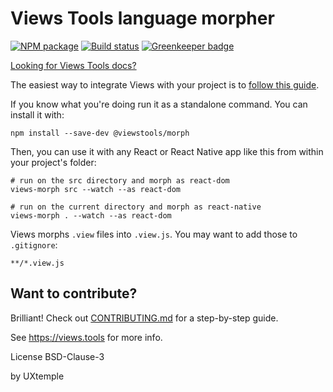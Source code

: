 # Views Tools language morpher

[![NPM package](https://img.shields.io/npm/v/@viewstools/morph.svg)](https://www.npmjs.com/package/@viewstools/morph)
[![Build status](https://img.shields.io/travis/viewstools/morph.svg)](https://travis-ci.org/viewstools/morph) [![Greenkeeper badge](https://badges.greenkeeper.io/viewstools/morph.svg)](https://greenkeeper.io/)

[Looking for Views Tools docs?](https://github.com/viewstools/docs)

The easiest way to integrate Views with your project is to [follow this guide](https://github.com/viewstools/docs/tree/master/UseViews).

If you know what you're doing run it as a standalone command. You can install it with:

```
npm install --save-dev @viewstools/morph
```

Then, you can use it with any React or React Native app like this from within
your project's folder:

```
# run on the src directory and morph as react-dom
views-morph src --watch --as react-dom

# run on the current directory and morph as react-native
views-morph . --watch --as react-dom
```

Views morphs `.view` files into `.view.js`. You may want to add those to `.gitignore`:

```
**/*.view.js
```

## Want to contribute?

Brilliant! Check out [CONTRIBUTING.md](https://github.com/viewstools/morph/blob/master/CONTRIBUTING.md) for a step-by-step guide.

See https://views.tools for more info.

License BSD-Clause-3

by UXtemple
